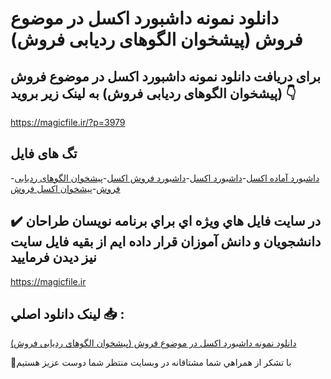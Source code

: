 # دانلود نمونه داشبورد اکسل در موضوع فروش (پیشخوان الگوهای ردیابی فروش)

## برای دریافت دانلود نمونه داشبورد اکسل در موضوع فروش (پیشخوان الگوهای ردیابی فروش) به لینک زیر بروید 👇

https://magicfile.ir/?p=3979

## تگ های فایل

-[داشبورد آماده اکسل](https://magicfile.ir/product/%d8%af%d8%a7%d8%b4%d8%a8%d9%88%d8%b1%d8%af-%d8%a7%da%a9%d8%b3%d9%84-%d8%af%d8%b1-%d9%85%d9%88%d8%b6%d9%88%d8%b9-%d9%81%d8%b1%d9%88%d8%b4-%d9%be%db%8c%d8%b4%d8%ae%d9%88%d8%a7%d9%86-%d8%a7%d9%84%da%af%d9%88%d9%87%d8%a7%db%8c-%d8%b1%d8%af%db%8c%d8%a7%d8%a8%db%8c-%d9%81%d8%b1%d9%88%d8%b4/)-[داشبورد اکسل](https://magicfile.ir/product/%d8%af%d8%a7%d8%b4%d8%a8%d9%88%d8%b1%d8%af-%d8%a7%da%a9%d8%b3%d9%84-%d8%af%d8%b1-%d9%85%d9%88%d8%b6%d9%88%d8%b9-%d9%81%d8%b1%d9%88%d8%b4-%d9%be%db%8c%d8%b4%d8%ae%d9%88%d8%a7%d9%86-%d8%a7%d9%84%da%af%d9%88%d9%87%d8%a7%db%8c-%d8%b1%d8%af%db%8c%d8%a7%d8%a8%db%8c-%d9%81%d8%b1%d9%88%d8%b4/)-[داشبورد فروش اکسل](https://magicfile.ir/product/%d8%af%d8%a7%d8%b4%d8%a8%d9%88%d8%b1%d8%af-%d8%a7%da%a9%d8%b3%d9%84-%d8%af%d8%b1-%d9%85%d9%88%d8%b6%d9%88%d8%b9-%d9%81%d8%b1%d9%88%d8%b4-%d9%be%db%8c%d8%b4%d8%ae%d9%88%d8%a7%d9%86-%d8%a7%d9%84%da%af%d9%88%d9%87%d8%a7%db%8c-%d8%b1%d8%af%db%8c%d8%a7%d8%a8%db%8c-%d9%81%d8%b1%d9%88%d8%b4/)-[پیشخوان الگوهای ردیابی فروش](https://magicfile.ir/product/%d8%af%d8%a7%d8%b4%d8%a8%d9%88%d8%b1%d8%af-%d8%a7%da%a9%d8%b3%d9%84-%d8%af%d8%b1-%d9%85%d9%88%d8%b6%d9%88%d8%b9-%d9%81%d8%b1%d9%88%d8%b4-%d9%be%db%8c%d8%b4%d8%ae%d9%88%d8%a7%d9%86-%d8%a7%d9%84%da%af%d9%88%d9%87%d8%a7%db%8c-%d8%b1%d8%af%db%8c%d8%a7%d8%a8%db%8c-%d9%81%d8%b1%d9%88%d8%b4/)-[پیشخوان اکسل فروش](https://magicfile.ir/product/%d8%af%d8%a7%d8%b4%d8%a8%d9%88%d8%b1%d8%af-%d8%a7%da%a9%d8%b3%d9%84-%d8%af%d8%b1-%d9%85%d9%88%d8%b6%d9%88%d8%b9-%d9%81%d8%b1%d9%88%d8%b4-%d9%be%db%8c%d8%b4%d8%ae%d9%88%d8%a7%d9%86-%d8%a7%d9%84%da%af%d9%88%d9%87%d8%a7%db%8c-%d8%b1%d8%af%db%8c%d8%a7%d8%a8%db%8c-%d9%81%d8%b1%d9%88%d8%b4/)

## ✔️ در سايت فايل هاي ويژه اي براي برنامه نويسان طراحان دانشجويان و دانش آموزان قرار داده ايم از بقيه فايل سايت نيز ديدن فرماييد

https://magicfile.ir


## لينک دانلود اصلي 📥 :

[دانلود نمونه داشبورد اکسل در موضوع فروش (پیشخوان الگوهای ردیابی فروش)](https://magicfile.ir/product/%d8%af%d8%a7%d8%b4%d8%a8%d9%88%d8%b1%d8%af-%d8%a7%da%a9%d8%b3%d9%84-%d8%af%d8%b1-%d9%85%d9%88%d8%b6%d9%88%d8%b9-%d9%81%d8%b1%d9%88%d8%b4-%d9%be%db%8c%d8%b4%d8%ae%d9%88%d8%a7%d9%86-%d8%a7%d9%84%da%af%d9%88%d9%87%d8%a7%db%8c-%d8%b1%d8%af%db%8c%d8%a7%d8%a8%db%8c-%d9%81%d8%b1%d9%88%d8%b4/) 


🙏با تشکر از همراهي شما مشتاقانه در وبسایت منتظر شما دوست عزیز هستیم

